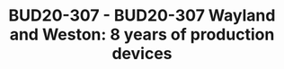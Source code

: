 ---
categories:
- BUD20
image:
  featured: 'true'
  path: https://static.linaro.org/connect/bud20/images/BUD20-307.png
session_id: BUD20-307
session_speakers:
- speaker_bio: Daniel is the graphics lead at Collabora, working with Wayland/Weston,
    Mesa (including EGL/OpenGL ES/Vulkan), the Linux kernel DRM/KMS display and modesetting,
    GStreamer, and more. We improve the upstream open-source graphics experience,
    and help our customers make the most of it.
  speaker_company: Collabora
  speaker_image: http://avatars.sched.co/9/d5/7264739/avatar.jpg.320x320px.jpg?75f
  speaker_name: Daniel Stone
  speaker_position: Collabora Graphics Lead
  speaker_role: attendee, speaker
session_track: Open Source Development
tag: session
tags: Open Source Development
title: 'BUD20-307 - BUD20-307 Wayland and Weston: 8 years of production devices'
---